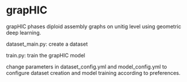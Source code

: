# grapHIC
grapHIC phases diploid assembly graphs on unitig level using geometric deep learning.

dataset_main.py: create a dataset

train.py: train the grapHIC model

change parameters in dataset_config.yml and model_config.yml to configure dataset creation and model training according to preferences.
